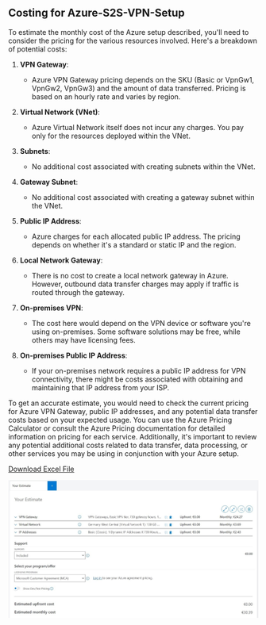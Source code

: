 ## Costing for Azure-S2S-VPN-Setup

To estimate the monthly cost of the Azure setup described, you'll need to consider the pricing for the various resources involved. Here's a breakdown of potential costs:



1. **VPN Gateway**:
   - Azure VPN Gateway pricing depends on the SKU (Basic or VpnGw1, VpnGw2, VpnGw3) and the amount of data transferred. Pricing is based on an hourly rate and varies by region.

2. **Virtual Network (VNet)**:
   - Azure Virtual Network itself does not incur any charges. You pay only for the resources deployed within the VNet.

3. **Subnets**:
   - No additional cost associated with creating subnets within the VNet.

4. **Gateway Subnet**:
   - No additional cost associated with creating a gateway subnet within the VNet.

5. **Public IP Address**:
   - Azure charges for each allocated public IP address. The pricing depends on whether it's a standard or static IP and the region.

6. **Local Network Gateway**:
   - There is no cost to create a local network gateway in Azure. However, outbound data transfer charges may apply if traffic is routed through the gateway.

7. **On-premises VPN**:
   - The cost here would depend on the VPN device or software you're using on-premises. Some software solutions may be free, while others may have licensing fees.

8. **On-premises Public IP Address**:
   - If your on-premises network requires a public IP address for VPN connectivity, there might be costs associated with obtaining and maintaining that IP address from your ISP.

To get an accurate estimate, you would need to check the current pricing for Azure VPN Gateway, public IP addresses, and any potential data transfer costs based on your expected usage. You can use the Azure Pricing Calculator or consult the Azure Pricing documentation for detailed information on pricing for each service. Additionally, it's important to review any potential additional costs related to data transfer, data processing, or other services you may be using in conjunction with your Azure setup.

[Download Excel File](https://github.com/AvinashRode/Azure-S2S-VPN-Setup/blob/main/ExportedEstimate.xlsx)

![Alt Text](https://github.com/AvinashRode/Azure-S2S-VPN-Setup/blob/main/Your%20Estimate.jpg)
